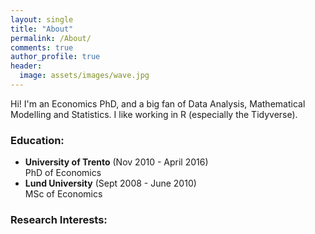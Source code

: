 ```yaml
---
layout: single
title: "About"
permalink: /About/
comments: true
author_profile: true
header:
  image: assets/images/wave.jpg
---
```


Hi! I'm an Economics PhD, and a big fan of Data Analysis, Mathematical Modelling and Statistics. I like working in R (especially the Tidyverse).


### Education:
- **University of Trento** (Nov 2010 - April 2016)   
  PhD of Economics
- **Lund University** (Sept 2008 - June 2010)   
  MSc of Economics


### Research Interests:
